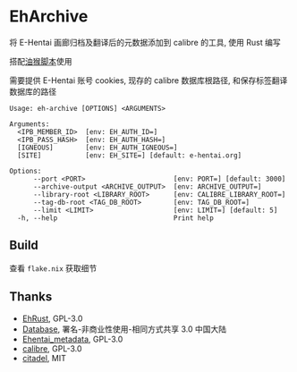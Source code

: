 # EhArchive

将 E-Hentai 画廊归档及翻译后的元数据添加到 calibre 的工具, 使用 Rust 编写

搭配[油猴脚本](./tampermonkey.user.js)使用

需要提供 E-Hentai 账号 cookies, 现存的 calibre 数据库根路径, 和保存标签翻译数据库的路径

```
Usage: eh-archive [OPTIONS] <ARGUMENTS>

Arguments:
  <IPB_MEMBER_ID>  [env: EH_AUTH_ID=]
  <IPB_PASS_HASH>  [env: EH_AUTH_HASH=]
  [IGNEOUS]        [env: EH_AUTH_IGNEOUS=]
  [SITE]           [env: EH_SITE=] [default: e-hentai.org]

Options:
      --port <PORT>                      [env: PORT=] [default: 3000]
      --archive-output <ARCHIVE_OUTPUT>  [env: ARCHIVE_OUTPUT=]
      --library-root <LIBRARY_ROOT>      [env: CALIBRE_LIBRARY_ROOT=]
      --tag-db-root <TAG_DB_ROOT>        [env: TAG_DB_ROOT=]
      --limit <LIMIT>                    [env: LIMIT=] [default: 5]
  -h, --help                             Print help
```

## Build

查看 `flake.nix` 获取细节

## Thanks

- [EhRust](https://github.com/pboymt/EhRust), GPL-3.0
- [Database](https://github.com/EhTagTranslation/Database), 署名-非商业性使用-相同方式共享 3.0 中国大陆
- [Ehentai_metadata](https://github.com/nonpricklycactus/Ehentai_metadata), GPL-3.0
- [calibre](https://github.com/kovidgoyal/calibre), GPL-3.0
- [citadel](https://github.com/every-day-things/citadel), MIT